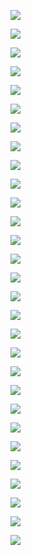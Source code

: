![](https://github.com/chengyuan98/up/blob/master/hc-01.jpg)

![](https://github.com/chengyuan98/up/blob/master/hc-03.jpg)

![](https://github.com/chengyuan98/up/blob/master/hc-04.jpg)

![](https://github.com/chengyuan98/up/blob/master/hc-05.jpg)

![](https://github.com/chengyuan98/up/blob/master/hc-06.jpg)

![](https://github.com/chengyuan98/up/blob/master/hc-07.jpg)

![](https://github.com/chengyuan98/up/blob/master/hc-08.jpg)

![](https://github.com/chengyuan98/up/blob/master/hc-09.jpg)

![](https://github.com/chengyuan98/up/blob/master/hc-10.jpg)

![](https://github.com/chengyuan98/up/blob/master/hc-11.jpg)

![](https://github.com/chengyuan98/up/blob/master/hc-12.jpg)

![](https://github.com/chengyuan98/up/blob/master/hc-13.jpg)

![](https://github.com/chengyuan98/up/blob/master/hc-14.jpg)

![](https://github.com/chengyuan98/up/blob/master/hc-15.jpg)

![](https://github.com/chengyuan98/up/blob/master/hc-16.jpg)

![](https://github.com/chengyuan98/up/blob/master/hc-17.jpg)

![](https://github.com/chengyuan98/up/blob/master/hc-18.jpg)

![](https://github.com/chengyuan98/up/blob/master/hc-19.jpg)

![](https://github.com/chengyuan98/up/blob/master/hc-20.jpg)

![](https://github.com/chengyuan98/up/blob/master/hc-21.jpg)

![](https://github.com/chengyuan98/up/blob/master/hc-22.jpg)

![](https://github.com/chengyuan98/up/blob/master/hc-23.jpg)

![](https://github.com/chengyuan98/up/blob/master/hc-24.jpg)

![](https://github.com/chengyuan98/up/blob/master/hc-25.jpg)

![](https://github.com/chengyuan98/up/blob/master/hc-26.jpg)

![](https://github.com/chengyuan98/up/blob/master/hc-27.jpg)

![](https://github.com/chengyuan98/up/blob/master/hc-28.jpg)

![](https://github.com/chengyuan98/up/blob/master/hc-29.jpg)

![](https://github.com/chengyuan98/up/blob/master/hc-30.jpg)

